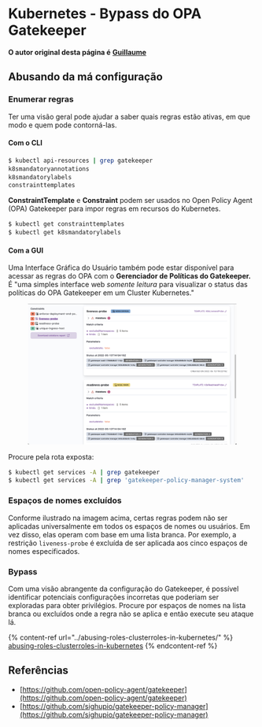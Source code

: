 # Kubernetes - Bypass do OPA Gatekeeper

**O autor original desta página é** [**Guillaume**](https://www.linkedin.com/in/guillaume-chapela-ab4b9a196)

## Abusando da má configuração

### Enumerar regras

Ter uma visão geral pode ajudar a saber quais regras estão ativas, em que modo e quem pode contorná-las.

#### Com o CLI
```bash
$ kubectl api-resources | grep gatekeeper
k8smandatoryannotations                                                             constraints.gatekeeper.sh/v1beta1                  false        K8sMandatoryAnnotations
k8smandatorylabels                                                                  constraints.gatekeeper.sh/v1beta1                  false        K8sMandatoryLabel
constrainttemplates                                                                 templates.gatekeeper.sh/v1                         false        ConstraintTemplate
```
**ConstraintTemplate** e **Constraint** podem ser usados no Open Policy Agent (OPA) Gatekeeper para impor regras em recursos do Kubernetes.
```bash
$ kubectl get constrainttemplates
$ kubectl get k8smandatorylabels
```
#### Com a GUI

Uma Interface Gráfica do Usuário também pode estar disponível para acessar as regras do OPA com o **Gerenciador de Políticas do Gatekeeper.** É "uma simples interface web _somente leitura_ para visualizar o status das políticas do OPA Gatekeeper em um Cluster Kubernetes."

<figure><img src="../../../.gitbook/assets/05-constraints.png" alt=""><figcaption></figcaption></figure>

Procure pela rota exposta:
```bash
$ kubectl get services -A | grep gatekeeper
$ kubectl get services -A | grep 'gatekeeper-policy-manager-system'
```
### Espaços de nomes excluídos

Conforme ilustrado na imagem acima, certas regras podem não ser aplicadas universalmente em todos os espaços de nomes ou usuários. Em vez disso, elas operam com base em uma lista branca. Por exemplo, a restrição `liveness-probe` é excluída de ser aplicada aos cinco espaços de nomes especificados.

### Bypass

Com uma visão abrangente da configuração do Gatekeeper, é possível identificar potenciais configurações incorretas que poderiam ser exploradas para obter privilégios. Procure por espaços de nomes na lista branca ou excluídos onde a regra não se aplica e então execute seu ataque lá.

{% content-ref url="../abusing-roles-clusterroles-in-kubernetes/" %}
[abusing-roles-clusterroles-in-kubernetes](../abusing-roles-clusterroles-in-kubernetes/)
{% endcontent-ref %}

## Referências

* [https://github.com/open-policy-agent/gatekeeper](https://github.com/open-policy-agent/gatekeeper)
* [https://github.com/sighupio/gatekeeper-policy-manager](https://github.com/sighupio/gatekeeper-policy-manager)
